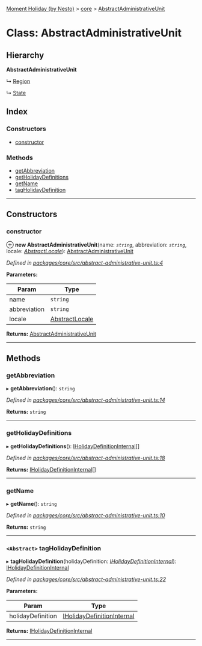 [Moment Holiday (by Nesto)](../README.md) > [core](../modules/core.md) > [AbstractAdministrativeUnit](../classes/core.abstractadministrativeunit.md)

# Class: AbstractAdministrativeUnit

## Hierarchy

**AbstractAdministrativeUnit**

↳  [Region](core.region.md)

↳  [State](core.state.md)

## Index

### Constructors

* [constructor](core.abstractadministrativeunit.md#constructor)

### Methods

* [getAbbreviation](core.abstractadministrativeunit.md#getabbreviation)
* [getHolidayDefinitions](core.abstractadministrativeunit.md#getholidaydefinitions)
* [getName](core.abstractadministrativeunit.md#getname)
* [tagHolidayDefinition](core.abstractadministrativeunit.md#tagholidaydefinition)

---

## Constructors

<a id="constructor"></a>

###  constructor

⊕ **new AbstractAdministrativeUnit**(name: *`string`*, abbreviation: *`string`*, locale: *[AbstractLocale](core.abstractlocale.md)*): [AbstractAdministrativeUnit](core.abstractadministrativeunit.md)

*Defined in [packages/core/src/abstract-administrative-unit.ts:4](https://github.com/nesto-software/moment-holiday/blob/c39e49d/packages/core/src/abstract-administrative-unit.ts#L4)*

**Parameters:**

| Param | Type |
| ------ | ------ |
| name | `string` |
| abbreviation | `string` |
| locale | [AbstractLocale](core.abstractlocale.md) |

**Returns:** [AbstractAdministrativeUnit](core.abstractadministrativeunit.md)

___

## Methods

<a id="getabbreviation"></a>

###  getAbbreviation

▸ **getAbbreviation**(): `string`

*Defined in [packages/core/src/abstract-administrative-unit.ts:14](https://github.com/nesto-software/moment-holiday/blob/c39e49d/packages/core/src/abstract-administrative-unit.ts#L14)*

**Returns:** `string`

___
<a id="getholidaydefinitions"></a>

###  getHolidayDefinitions

▸ **getHolidayDefinitions**(): [IHolidayDefinitionInternal](../interfaces/core.iholidaydefinitioninternal.md)[]

*Defined in [packages/core/src/abstract-administrative-unit.ts:18](https://github.com/nesto-software/moment-holiday/blob/c39e49d/packages/core/src/abstract-administrative-unit.ts#L18)*

**Returns:** [IHolidayDefinitionInternal](../interfaces/core.iholidaydefinitioninternal.md)[]

___
<a id="getname"></a>

###  getName

▸ **getName**(): `string`

*Defined in [packages/core/src/abstract-administrative-unit.ts:10](https://github.com/nesto-software/moment-holiday/blob/c39e49d/packages/core/src/abstract-administrative-unit.ts#L10)*

**Returns:** `string`

___
<a id="tagholidaydefinition"></a>

### `<Abstract>` tagHolidayDefinition

▸ **tagHolidayDefinition**(holidayDefinition: *[IHolidayDefinitionInternal](../interfaces/core.iholidaydefinitioninternal.md)*): [IHolidayDefinitionInternal](../interfaces/core.iholidaydefinitioninternal.md)

*Defined in [packages/core/src/abstract-administrative-unit.ts:22](https://github.com/nesto-software/moment-holiday/blob/c39e49d/packages/core/src/abstract-administrative-unit.ts#L22)*

**Parameters:**

| Param | Type |
| ------ | ------ |
| holidayDefinition | [IHolidayDefinitionInternal](../interfaces/core.iholidaydefinitioninternal.md) |

**Returns:** [IHolidayDefinitionInternal](../interfaces/core.iholidaydefinitioninternal.md)

___

